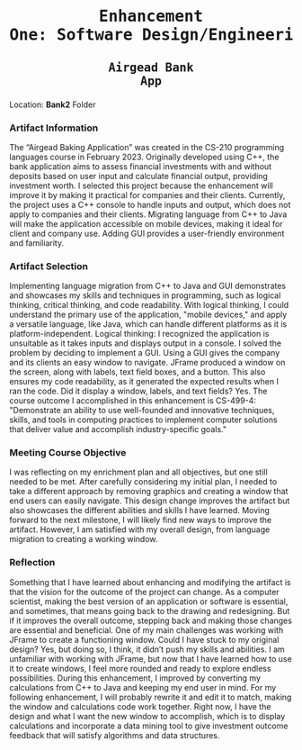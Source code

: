 # <pre align="center">Enhancement One: Software Design/Engineering</pre>

## <pre align="center">Airgead Bank App</pre>

Location: **Bank2** Folder

### Artifact Information

The “Airgead Baking Application” was created in the CS-210 programming languages course in February 2023. Originally developed using C++, the bank application aims to assess financial investments with and without deposits based on user input and calculate financial output, providing investment worth. I selected this project because the enhancement will improve it by making it practical for companies and their clients. Currently, the project uses a C++ console to handle inputs and output, which does not apply to companies and their clients. Migrating language from C++ to Java will make the application accessible on mobile devices, making it ideal for client and company use. Adding GUI provides a user-friendly environment and familiarity. 

### Artifact Selection

Implementing language migration from C++ to Java and GUI demonstrates and showcases my skills and techniques in programming, such as logical thinking, critical thinking, and code readability. With logical thinking, I could understand the primary use of the application, "mobile devices," and apply a versatile language, like Java, which can handle different platforms as it is platform-independent. Logical thinking: I recognized the application is unsuitable as it takes inputs and displays output in a console. I solved the problem by deciding to implement a GUI. Using a GUI gives the company and its clients an easy window to navigate. JFrame produced a window on the screen, along with labels, text field boxes, and a button. This also ensures my code readability, as it generated the expected results when I ran the code. Did it display a window, labels, and text fields? Yes. The course outcome I accomplished in this enhancement is CS-499-4: "Demonstrate an ability to use well-founded and innovative techniques, skills, and tools in computing practices to implement computer solutions that deliver value and accomplish industry-specific goals."

### Meeting Course Objective 

I was reflecting on my enrichment plan and all objectives, but one still needed to be met. After carefully considering my initial plan, I needed to take a different approach by removing graphics and creating a window that end users can easily navigate. This design change improves the artifact but also showcases the different abilities and skills I have learned. Moving forward to the next milestone, I will likely find new ways to improve the artifact. However, I am satisfied with my overall design, from language migration to creating a working window. 

### Reflection

Something that I have learned about enhancing and modifying the artifact is that the vision for the outcome of the project can change. As a computer scientist, making the best version of an application or software is essential, and sometimes, that means going back to the drawing and redesigning. But if it improves the overall outcome, stepping back and making those changes are essential and beneficial. One of my main challenges was working with JFrame to create a functioning window. Could I have stuck to my original design? Yes, but doing so, I think, it didn’t push my skills and abilities. I am unfamiliar with working with JFrame, but now that I have learned how to use it to create windows, I feel more rounded and ready to explore endless possibilities. During this enhancement, I improved by converting my calculations from C++ to Java and keeping my end user in mind. For my following enhancement, I will probably rewrite it and edit it to match, making the window and calculations code work together. Right now, I have the design and what I want the new window to accomplish, which is to display calculations and incorporate a data mining tool to give investment outcome feedback that will satisfy algorithms and data structures.




